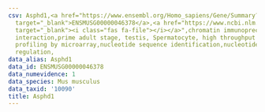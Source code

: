 ```yaml
---
csv: Asphd1,<a href="https://www.ensembl.org/Homo_sapiens/Gene/Summary?db=core;g=ENSMUSG00000046378"
  target="_blank">ENSMUSG00000046378</a>,<a href="https://www.ncbi.nlm.nih.gov/pubmed/23834426"
  target="_blank"><i class="fas fa-file"></i></a>",chromatin immunoprecipitation assay,direct
  interaction,prime adult stage, testis, Spermatocyte, high throughput transcription
  profiling by microarray,nucleotide sequence identification,nucleotide sequence identification,transcriptional
  regulation,
data_alias: Asphd1
data_id: ENSMUSG00000046378
data_numevidence: 1
data_species: Mus musculus
data_taxid: '10090'
title: Asphd1
---
```


